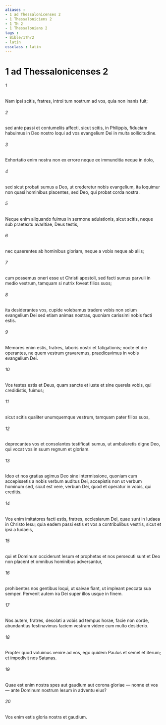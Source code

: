 ```yaml
---
aliases : 
- 1 ad Thessalonicenses 2
- 1 Thessaloniciens 2
- 1 Th 2
- 1 Thessalonians 2
tags : 
- Bible/1Th/2
- latin
cssclass : latin
---
```


# 1 ad Thessalonicenses 2

###### 1
Nam ipsi scitis, fratres, introi tum nostrum ad vos, quia non inanis fuit; 
###### 2
sed ante passi et contumeliis affecti, sicut scitis, in Philippis, fiduciam habuimus in Deo nostro loqui ad vos evangelium Dei in multa sollicitudine. 
###### 3
Exhortatio enim nostra non ex errore neque ex immunditia neque in dolo, 
###### 4
sed sicut probati sumus a Deo, ut crederetur nobis evangelium, ita loquimur non quasi hominibus placentes, sed Deo, qui probat corda nostra. 
###### 5
Neque enim aliquando fuimus in sermone adulationis, sicut scitis, neque sub praetextu avaritiae, Deus testis, 
###### 6
nec quaerentes ab hominibus gloriam, neque a vobis neque ab aliis; 
###### 7
cum possemus oneri esse ut Christi apostoli, sed facti sumus parvuli in medio vestrum, tamquam si nutrix foveat filios suos; 
###### 8
ita desiderantes vos, cupide volebamus tradere vobis non solum evangelium Dei sed etiam animas nostras, quoniam carissimi nobis facti estis. 
###### 9
Memores enim estis, fratres, laboris nostri et fatigationis; nocte et die operantes, ne quem vestrum gravaremus, praedicavimus in vobis evangelium Dei. 
###### 10
Vos testes estis et Deus, quam sancte et iuste et sine querela vobis, qui credidistis, fuimus; 
###### 11
sicut scitis qualiter unumquemque vestrum, tamquam pater filios suos, 
###### 12
deprecantes vos et consolantes testificati sumus, ut ambularetis digne Deo, qui vocat vos in suum regnum et gloriam.
###### 13
Ideo et nos gratias agimus Deo sine intermissione, quoniam cum accepissetis a nobis verbum auditus Dei, accepistis non ut verbum hominum sed, sicut est vere, verbum Dei, quod et operatur in vobis, qui creditis. 
###### 14
Vos enim imitatores facti estis, fratres, ecclesiarum Dei, quae sunt in Iudaea in Christo Iesu; quia eadem passi estis et vos a contribulibus vestris, sicut et ipsi a Iudaeis, 
###### 15
qui et Dominum occiderunt Iesum et prophetas et nos persecuti sunt et Deo non placent et omnibus hominibus adversantur, 
###### 16
prohibentes nos gentibus loqui, ut salvae fiant, ut impleant peccata sua semper. Pervenit autem ira Dei super illos usque in finem.
###### 17
Nos autem, fratres, desolati a vobis ad tempus horae, facie non corde, abundantius festinavimus faciem vestram videre cum multo desiderio. 
###### 18
Propter quod voluimus venire ad vos, ego quidem Paulus et semel et iterum; et impedivit nos Satanas. 
###### 19
Quae est enim nostra spes aut gaudium aut corona gloriae — nonne et vos — ante Dominum nostrum Iesum in adventu eius? 
###### 20
Vos enim estis gloria nostra et gaudium.

